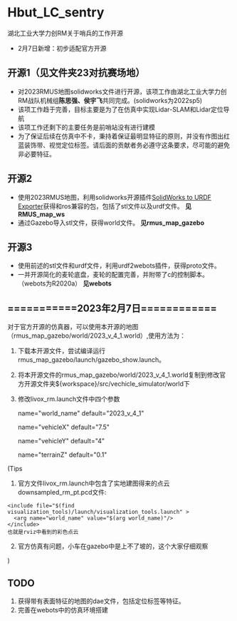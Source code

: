 # Hbut_LC_sentry
湖北工业大学力创RM关于哨兵的工作开源
- 2月7日新增：初步适配官方开源

## 开源1（见文件夹23对抗赛场地）
- 对2023RMUS地图solidworks文件进行开源，该项工作由湖北工业大学力创RM战队机械组**陈思强、侯宇飞**共同完成。(solidworks为2022sp5)
- 该项工作趋于完善，目标主要是为了在仿真中实现Lidar-SLAM和Lidar定位导航
- 该项工作还剩下的主要任务是前哨站没有进行建模
- 为了保证后续在仿真中不卡，秉持着保证最明显特征的原则，并没有作图出红蓝装饰带、视觉定位标签。请后面的贡献者务必遵守这条要求，尽可能的避免非必要特征。
## 开源2
- 使用2023RMUS地图，利用solidworks开源插件[SolidWorks to URDF Exporter](https://github.com/ros/solidworks_urdf_exporter.git)获得和ros兼容的包，包括了stl文件以及urdf文件。
**见RMUS_map_ws**
- 通过Gazebo导入stl文件，获得world文件。
**见rmus_map_gazebo**
## 开源3
- 使用前述的stl文件和urdf文件，利用urdf2webots插件，获得proto文件。
- 一并开源简化的麦轮底盘，麦轮的配置完善，并附带了c的控制脚本。（webots为R2020a）
**见webots**
## ===========2023年2月7日============

对于官方开源的仿真器，可以使用本开源的地图（rmus_map_gazebo/world/2023_v_4_1.world）,使用方法为：

1. 下载本开源文件，尝试编译运行rmus_map_gazebo/launch/gazebo_show.launch。
2. 将本开源文件的rmus_map_gazebo/world/2023_v_4_1.world复制到修改官方开源文件夹${workspace}/src/vechicle_simulator/world下
3. 修改livox_rm.launch文件中四个参数

    name="world_name" default="2023_v_4_1"
    
    name="vehicleX" default="7.5"
    
    name="vehicleY" default="4"
    
    name="terrainZ" default="0.1"
    
(Tips
  1. 官方文件livox_rm.launch中包含了实地建图得来的点云downsampled_rm_pt.pcd文件:
  
    <include file="$(find visualization_tools)/launch/visualization_tools.launch" >
      <arg name="world_name" value="$(arg world_name)"/>
    </include>
    也就是rviz中看到的彩色点云
  2. 官方仿真有问题，小车在gazebo中是上不了坡的，这个大家仔细观察

)

## TODO
1. 获得带有表面特征的地图的dae文件，包括定位标签等特征。
2. 完善在webots中的仿真环境搭建
